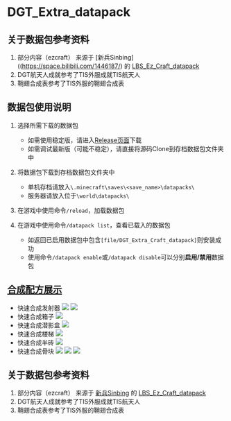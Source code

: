 # DGT_Extra_datapack

## 关于数据包参考资料
1. 部分内容（ezcraft） 来源于 [新兵Sinbing]((https://space.bilibili.com/1446187/) 的 [LBS_Ez_Craft_datapack](https://github.com/Sinbing/LBS_Ez_Craft_datapack)
2. DGT航天人成就参考了TIS外服成就TIS航天人
3. 鞘翅合成表参考了TIS外服的鞘翅合成表

## 数据包使用说明  
1. 选择所需下载的数据包  
   - 如需使用稳定版，请进入[Release页面](https://github.com/huiki/DGT_Extra_Craft_datapack/releases)下载  
   - 如需调试最新版（可能不稳定），请直接将源码Clone到存档数据包文件夹中  

2. 将数据包下载到存档数据包文件夹中  
   - 单机存档请放入`\.minecraft\saves\<save_name>\datapacks\`  
   - 服务器请放入位于`\world\datapacks\`  

3. 在游戏中使用命令`/reload`，加载数据包  

4. 在游戏中使用命令`/datapack list`，查看已载入的数据包  
   - 如返回已启用数据包中包含`[file/DGT_Extra_Craft_datapack]`则安装成功  
   - 使用命令`/datapack enable`或`/datapack disable`可以分别**启用/禁用**数据包

## [合成配方展示](https://docs.qq.com/doc/DUEhhQmJMd0ZDUEtr?pub=1&dver=2.1.0)
- 快速合成发射器
![](https://docimg10.docs.qq.com/image/gR_TSSC-WxC231uGegbP8Q?w=278&h=135)
![](https://docimg4.docs.qq.com/image/criu4uRb4EWkVrjfmBMt0g?w=287&h=141)
- 快速合成箱子
![](https://docimg5.docs.qq.com/image/Y8CHkCwEIbAF7NHMwlNyhA?w=276&h=127)
- 快速合成潜影盒
![](https://docimg9.docs.qq.com/image/ARuzErB2JIWasSQp1kwZQw?w=273&h=136)
- 快速合成楼梯
![](https://docimg5.docs.qq.com/image/z_OMfJxRwBnRLrfGC9ZWJw?w=265&h=128)
- 快速合成半砖
![](https://docimg3.docs.qq.com/image/2PP3r3I9GYGbihxO_ycBlA?w=273&h=129)
- 快速合成骨块
![](https://docimg6.docs.qq.com/image/FeVedWKe15FOXsWH1byQRQ?w=277&h=137)
![](https://docimg7.docs.qq.com/image/oNp51CNi2DRsenf1I4xIUw?w=266&h=131)
![](https://docimg9.docs.qq.com/image/d8BDqHT4-b9q-NI3IildKQ?w=267&h=130)

## 关于数据包参考资料
1. 部分内容（ezcraft） 来源于 [新兵Sinbing](https://space.bilibili.com/1446187/) 的 [LBS_Ez_Craft_datapack](https://github.com/Sinbing/LBS_Ez_Craft_datapack)
2. DGT航天人成就参考了TIS外服成就TIS航天人
3. 鞘翅合成表参考了TIS外服的鞘翅合成表
